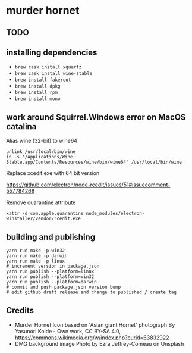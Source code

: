 # murder hornet

## TODO

## installing dependencies

* `brew cask install xquartz`
* `brew cask install wine-stable`
* `brew install fakeroot`
* `brew install dpkg`
* `brew install rpm`
* `brew install mono`

## work around Squirrel.Windows error on MacOS catalina

Alias wine (32-bit) to wine64

    unlink /usr/local/bin/wine
    ln -s '/Applications/Wine Stable.app/Contents/Resources/wine/bin/wine64' /usr/local/bin/wine

Replace xcedit.exe with 64 bit version

https://github.com/electron/node-rcedit/issues/51#issuecomment-557784268

Remove quarantine attribute

    xattr -d com.apple.quarantine node_modules/electron-winstaller/vendor/rcedit.exe 

## building and publishing

    yarn run make -p win32
    yarn run make -p darwin
    yarn run make -p linux
    # increment version in package.json
    yarn run publish --platform=linux
    yarn run publish --platform=win32
    yarn run publish --platform=darwin
    # commit and push package.json version bump
    # edit github draft release and change to published / create tag

## Credits

* Murder Hornet Icon based on 'Asian giant Hornet' photograph
  By Yasunori Koide - Own work, CC BY-SA 4.0, https://commons.wikimedia.org/w/index.php?curid=63832922
 * DMG background image Photo by Ezra Jeffrey-Comeau on Unsplash